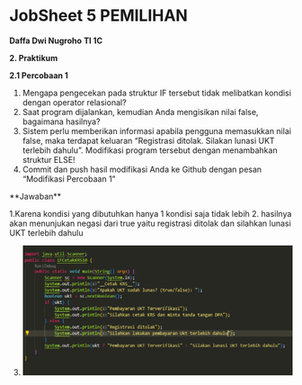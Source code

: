 # JobSheet 5 PEMILIHAN

**Daffa Dwi Nugroho**
**TI 1C**

**2. Praktikum**

**2.1 Percobaan 1**
1. Mengapa pengecekan pada struktur IF tersebut tidak melibatkan kondisi dengan
operator relasional?
2. Saat program dijalankan, kemudian Anda mengisikan nilai false, bagaimana hasilnya?
3. Sistem perlu memberikan informasi apabila pengguna memasukkan nilai false, maka
terdapat keluaran “Registrasi ditolak. Silakan lunasi UKT terlebih dahulu”. Modifikasi
program tersebut dengan menambahkan struktur ELSE!
4. Commit dan push hasil modifikasi Anda ke Github dengan pesan “Modifikasi
Percobaan 1”
<p>**Jawaban**</p>
1.Karena kondisi yang dibutuhkan hanya 1 kondisi saja tidak lebih
2. hasilnya akan menunjukan negasi dari true yaitu registrasi ditolak  dan silahkan lunasi UKT terlebih dahulu

3. ![Flowchart 1](https://github.com/Dapa-yap/PraktikumDaspro/blob/main/MINGGU_7/img/prak.png?raw=true)


